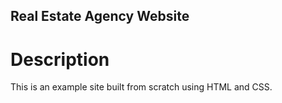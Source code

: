 Real Estate Agency Website
---
# Description

This is an example site built from scratch using HTML and CSS.
